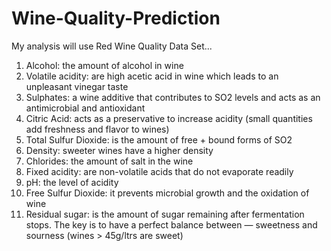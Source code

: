 # Wine-Quality-Prediction

My analysis will use Red Wine Quality Data Set...

1. Alcohol: the amount of alcohol in wine
2. Volatile acidity: are high acetic acid in wine which leads to an unpleasant vinegar taste
3. Sulphates: a wine additive that contributes to SO2 levels and acts as an antimicrobial and antioxidant
4. Citric Acid: acts as a preservative to increase acidity (small quantities add freshness and flavor to wines)
5. Total Sulfur Dioxide: is the amount of free + bound forms of SO2
6. Density: sweeter wines have a higher density
7. Chlorides: the amount of salt in the wine
8. Fixed acidity: are non-volatile acids that do not evaporate readily
9. pH: the level of acidity
10. Free Sulfur Dioxide: it prevents microbial growth and the oxidation of wine
11. Residual sugar: is the amount of sugar remaining after fermentation stops. The key is to have a perfect balance between — sweetness and sourness (wines > 45g/ltrs are sweet)
